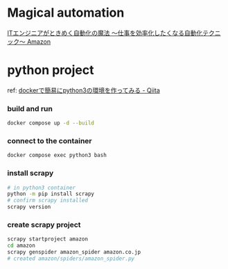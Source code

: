# Magical automation

[ITエンジニアがときめく自動化の魔法 〜仕事を効率化したくなる自動化テクニック〜 Amazon](https://www.amazon.co.jp/dp/4802612486)

# python project

ref: [dockerで簡易にpython3の環境を作ってみる - Qiita](https://qiita.com/reflet/items/4b3f91661a54ec70a7dc)

### build and run
```sh
docker compose up -d --build
```

### connect to the container
```sh
docker compose exec python3 bash
```

### install scrapy

```sh
# in python3 container
python -m pip install scrapy
# confirm scrapy installed
scrapy version
```

### create scrapy project

```sh
scrapy startproject amazon
cd amazon
scrapy genspider amazon_spider amazon.co.jp
# created amazon/spiders/amazon_spider.py
```
